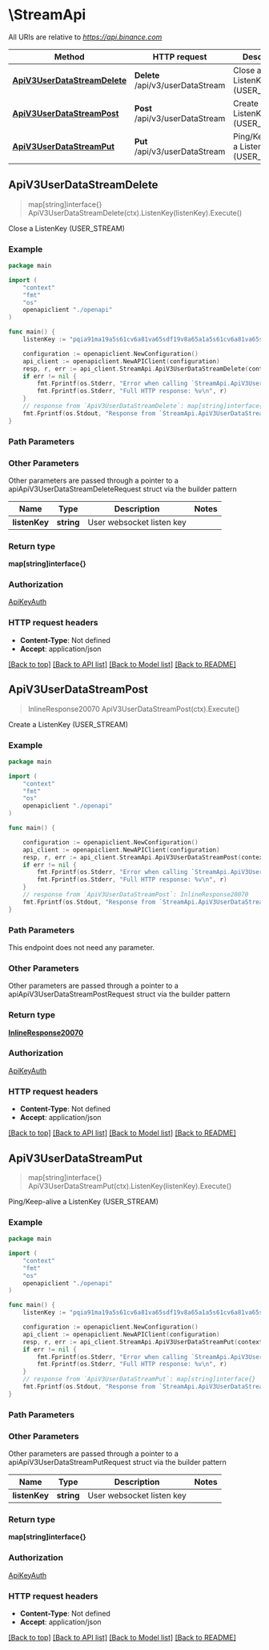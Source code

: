 # \StreamApi

All URIs are relative to *https://api.binance.com*

Method | HTTP request | Description
------------- | ------------- | -------------
[**ApiV3UserDataStreamDelete**](StreamApi.md#ApiV3UserDataStreamDelete) | **Delete** /api/v3/userDataStream | Close a ListenKey (USER_STREAM)
[**ApiV3UserDataStreamPost**](StreamApi.md#ApiV3UserDataStreamPost) | **Post** /api/v3/userDataStream | Create a ListenKey (USER_STREAM)
[**ApiV3UserDataStreamPut**](StreamApi.md#ApiV3UserDataStreamPut) | **Put** /api/v3/userDataStream | Ping/Keep-alive a ListenKey (USER_STREAM)



## ApiV3UserDataStreamDelete

> map[string]interface{} ApiV3UserDataStreamDelete(ctx).ListenKey(listenKey).Execute()

Close a ListenKey (USER_STREAM)



### Example

```go
package main

import (
    "context"
    "fmt"
    "os"
    openapiclient "./openapi"
)

func main() {
    listenKey := "pqia91ma19a5s61cv6a81va65sdf19v8a65a1a5s61cv6a81va65sdf19v8a65a1" // string | User websocket listen key (optional)

    configuration := openapiclient.NewConfiguration()
    api_client := openapiclient.NewAPIClient(configuration)
    resp, r, err := api_client.StreamApi.ApiV3UserDataStreamDelete(context.Background()).ListenKey(listenKey).Execute()
    if err != nil {
        fmt.Fprintf(os.Stderr, "Error when calling `StreamApi.ApiV3UserDataStreamDelete``: %v\n", err)
        fmt.Fprintf(os.Stderr, "Full HTTP response: %v\n", r)
    }
    // response from `ApiV3UserDataStreamDelete`: map[string]interface{}
    fmt.Fprintf(os.Stdout, "Response from `StreamApi.ApiV3UserDataStreamDelete`: %v\n", resp)
}
```

### Path Parameters



### Other Parameters

Other parameters are passed through a pointer to a apiApiV3UserDataStreamDeleteRequest struct via the builder pattern


Name | Type | Description  | Notes
------------- | ------------- | ------------- | -------------
 **listenKey** | **string** | User websocket listen key | 

### Return type

**map[string]interface{}**

### Authorization

[ApiKeyAuth](../README.md#ApiKeyAuth)

### HTTP request headers

- **Content-Type**: Not defined
- **Accept**: application/json

[[Back to top]](#) [[Back to API list]](../README.md#documentation-for-api-endpoints)
[[Back to Model list]](../README.md#documentation-for-models)
[[Back to README]](../README.md)


## ApiV3UserDataStreamPost

> InlineResponse20070 ApiV3UserDataStreamPost(ctx).Execute()

Create a ListenKey (USER_STREAM)



### Example

```go
package main

import (
    "context"
    "fmt"
    "os"
    openapiclient "./openapi"
)

func main() {

    configuration := openapiclient.NewConfiguration()
    api_client := openapiclient.NewAPIClient(configuration)
    resp, r, err := api_client.StreamApi.ApiV3UserDataStreamPost(context.Background()).Execute()
    if err != nil {
        fmt.Fprintf(os.Stderr, "Error when calling `StreamApi.ApiV3UserDataStreamPost``: %v\n", err)
        fmt.Fprintf(os.Stderr, "Full HTTP response: %v\n", r)
    }
    // response from `ApiV3UserDataStreamPost`: InlineResponse20070
    fmt.Fprintf(os.Stdout, "Response from `StreamApi.ApiV3UserDataStreamPost`: %v\n", resp)
}
```

### Path Parameters

This endpoint does not need any parameter.

### Other Parameters

Other parameters are passed through a pointer to a apiApiV3UserDataStreamPostRequest struct via the builder pattern


### Return type

[**InlineResponse20070**](InlineResponse20070.md)

### Authorization

[ApiKeyAuth](../README.md#ApiKeyAuth)

### HTTP request headers

- **Content-Type**: Not defined
- **Accept**: application/json

[[Back to top]](#) [[Back to API list]](../README.md#documentation-for-api-endpoints)
[[Back to Model list]](../README.md#documentation-for-models)
[[Back to README]](../README.md)


## ApiV3UserDataStreamPut

> map[string]interface{} ApiV3UserDataStreamPut(ctx).ListenKey(listenKey).Execute()

Ping/Keep-alive a ListenKey (USER_STREAM)



### Example

```go
package main

import (
    "context"
    "fmt"
    "os"
    openapiclient "./openapi"
)

func main() {
    listenKey := "pqia91ma19a5s61cv6a81va65sdf19v8a65a1a5s61cv6a81va65sdf19v8a65a1" // string | User websocket listen key (optional)

    configuration := openapiclient.NewConfiguration()
    api_client := openapiclient.NewAPIClient(configuration)
    resp, r, err := api_client.StreamApi.ApiV3UserDataStreamPut(context.Background()).ListenKey(listenKey).Execute()
    if err != nil {
        fmt.Fprintf(os.Stderr, "Error when calling `StreamApi.ApiV3UserDataStreamPut``: %v\n", err)
        fmt.Fprintf(os.Stderr, "Full HTTP response: %v\n", r)
    }
    // response from `ApiV3UserDataStreamPut`: map[string]interface{}
    fmt.Fprintf(os.Stdout, "Response from `StreamApi.ApiV3UserDataStreamPut`: %v\n", resp)
}
```

### Path Parameters



### Other Parameters

Other parameters are passed through a pointer to a apiApiV3UserDataStreamPutRequest struct via the builder pattern


Name | Type | Description  | Notes
------------- | ------------- | ------------- | -------------
 **listenKey** | **string** | User websocket listen key | 

### Return type

**map[string]interface{}**

### Authorization

[ApiKeyAuth](../README.md#ApiKeyAuth)

### HTTP request headers

- **Content-Type**: Not defined
- **Accept**: application/json

[[Back to top]](#) [[Back to API list]](../README.md#documentation-for-api-endpoints)
[[Back to Model list]](../README.md#documentation-for-models)
[[Back to README]](../README.md)

